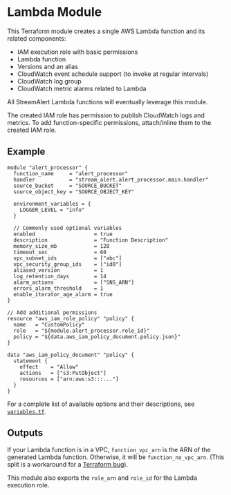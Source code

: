 # Lambda Module
This Terraform module creates a single AWS Lambda function and its related components:

* IAM execution role with basic permissions
* Lambda function
* Versions and an alias
* CloudWatch event schedule support (to invoke at regular intervals)
* CloudWatch log group
* CloudWatch metric alarms related to Lambda

All StreamAlert Lambda functions will eventually leverage this module.

The created IAM role has permission to publish CloudWatch logs and metrics. To add function-specific
permissions, attach/inline them to the created IAM role.

## Example
```hcl
module "alert_processor" {
  function_name     = "alert_processor"
  handler           = "stream_alert.alert_processor.main.handler"
  source_bucket     = "SOURCE_BUCKET"
  source_object_key = "SOURCE_OBJECT_KEY"

  environment_variables = {
    LOGGER_LEVEL = "info"
  }
  
  // Commonly used optional variables
  enabled                   = true
  description               = "Function Description"
  memory_size_mb            = 128
  timeout_sec               = 60
  vpc_subnet_ids            = ["abc"]
  vpc_security_group_ids    = ["id0"]
  aliased_version           = 1
  log_retention_days        = 14
  alarm_actions             = ["SNS_ARN"]
  errors_alarm_threshold    = 1
  enable_iterator_age_alarm = true
}

// Add additional permissions
resource "aws_iam_role_policy" "policy" {
  name   = "CustomPolicy"
  role   = "${module.alert_processor.role_id}"
  policy = "${data.aws_iam_policy_document.policy.json}"
}

data "aws_iam_policy_document" "policy" {
  statement {
    effect    = "Allow"
    actions   = ["s3:PutObject"]
    resources = ["arn:aws:s3:::..."]
  }
}
```

For a complete list of available options and their descriptions, see [`variables.tf`](variables.tf).

## Outputs
If your Lambda function is in a VPC, `function_vpc_arn` is the ARN of the generated Lambda
function. Otherwise, it will be `function_no_vpc_arn`. (This split is a workaround for a
[Terraform bug](https://github.com/terraform-providers/terraform-provider-aws/issues/443)).

This module also exports the `role_arn` and `role_id` for the Lambda execution role.